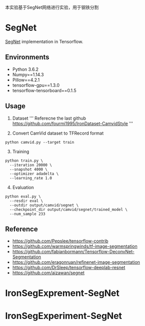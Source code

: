 本实验基于SegNet网络进行实验，用于钢铁分割

# SegNet
[SegNet](http://mi.eng.cam.ac.uk/projects/segnet/) implementation in Tensorflow.


## Environments
- Python 3.6.2
- Numpy==1.14.3
- Pillow==4.2.1
- tensorflow-gpu==1.3.0
- tensorflow-tensorboard==0.1.5


## Usage
1. Dataset
'''
Referecne the last github https://github.com/fourmi1995/IronDataset-CamvidStyle
'''

2. Convert CamVid dataset to TFRecord format
```
python camvid.py --target train
```

3. Training
```
python train.py \
  --iteration 20000 \
  --snapshot 4000 \
  --optimizer adadelta \
  --learning_rate 1.0
```

4. Evaluation
```
python eval.py \
  --resdir eval \
  --outdir output/camvid/segnet \
  --checkpoint_dir output/camvid/segnet/trained_model \
  --num_sample 233
```

## Reference
- https://github.com/Pepslee/tensorflow-contrib
- https://github.com/warmspringwinds/tf-image-segmentation
- https://github.com/fabianbormann/Tensorflow-DeconvNet-Segmentation
- https://github.com/eragonruan/refinenet-image-segmentation
- https://github.com/DrSleep/tensorflow-deeplab-resnet
- https://github.com/aizawan/segnet
# IronSegExprement-SegNet
# IronSegExperiment-SegNet
